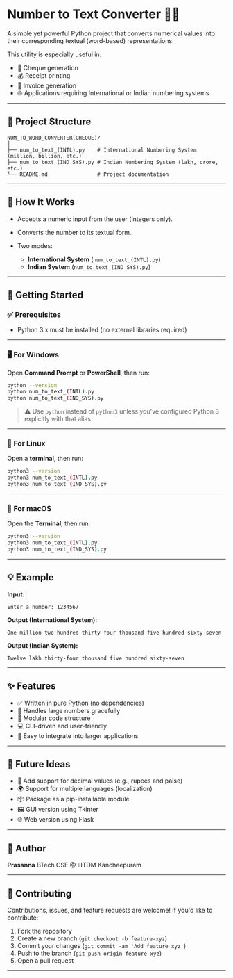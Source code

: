 # Number to Text Converter 🧽🔤

A simple yet powerful Python project that converts numerical values into their corresponding textual (word-based) representations.

This utility is especially useful in:

* 🧾 Cheque generation
* 💰 Receipt printing
* 📄 Invoice generation
* 🌐 Applications requiring International or Indian numbering systems

---

## 📁 Project Structure

```
NUM_TO_WORD_CONVERTER(CHEQUE)/
│
├── num_to_text_(INTL).py    # International Numbering System (million, billion, etc.)
├── num_to_text_(IND_SYS).py # Indian Numbering System (lakh, crore, etc.)
└── README.md                # Project documentation
```

---

## 🔧 How It Works

* Accepts a numeric input from the user (integers only).
* Converts the number to its textual form.
* Two modes:

  * **International System** (`num_to_text_(INTL).py`)
  * **Indian System** (`num_to_text_(IND_SYS).py`)

---

## 🚀 Getting Started

### ✅ Prerequisites

* Python 3.x must be installed (no external libraries required)

---

### 🖥️ For Windows

Open **Command Prompt** or **PowerShell**, then run:

```bash
python --version
python num_to_text_(INTL).py
python num_to_text_(IND_SYS).py
```

> ⚠️ Use `python` instead of `python3` unless you've configured Python 3 explicitly with that alias.

---

### 🐧 For Linux

Open a **terminal**, then run:

```bash
python3 --version
python3 num_to_text_(INTL).py
python3 num_to_text_(IND_SYS).py
```

---

### 🍎 For macOS

Open the **Terminal**, then run:

```bash
python3 --version
python3 num_to_text_(INTL).py
python3 num_to_text_(IND_SYS).py
```

---

## 💡 Example

**Input:**

```
Enter a number: 1234567
```

**Output (International System):**

```
One million two hundred thirty-four thousand five hundred sixty-seven
```

**Output (Indian System):**

```
Twelve lakh thirty-four thousand five hundred sixty-seven
```

---

## ✨ Features

* ✅ Written in pure Python (no dependencies)
* 🧠 Handles large numbers gracefully
* 🧱 Modular code structure
* 💻 CLI-driven and user-friendly
* 🔌 Easy to integrate into larger applications

---

## 🌱 Future Ideas

* 🪹 Add support for decimal values (e.g., rupees and paise)
* 🌍 Support for multiple languages (localization)
* 📦 Package as a pip-installable module
* 🖼️ GUI version using Tkinter
* 🌐 Web version using Flask

---

## 👤 Author

**Prasanna**
BTech CSE @ IIITDM Kancheepuram

---

## 🤝 Contributing

Contributions, issues, and feature requests are welcome!
If you'd like to contribute:

1. Fork the repository
2. Create a new branch (`git checkout -b feature-xyz`)
3. Commit your changes (`git commit -am 'Add feature xyz'`)
4. Push to the branch (`git push origin feature-xyz`)
5. Open a pull request

---


